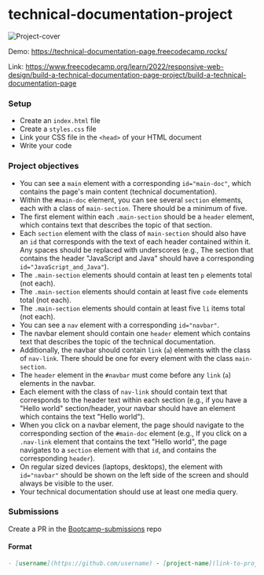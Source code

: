 # technical-documentation-project

![Project-cover](https://github.com/codeskills-dev/bootcamp-starter/assets/67395687/9023536c-c12f-4f23-8849-6642362fa1dc)

Demo: https://technical-documentation-page.freecodecamp.rocks/

Link: https://www.freecodecamp.org/learn/2022/responsive-web-design/build-a-technical-documentation-page-project/build-a-technical-documentation-page

### Setup

- Create an `index.html` file
- Create a `styles.css` file
- Link your CSS file in the `<head>` of your HTML document
- Write your code

### Project objectives

- You can see a `main` element with a corresponding `id="main-doc"`, which contains the page's main content (technical documentation).
- Within the `#main-doc` element, you can see several `section` elements, each with a class of `main-section`. There should be a minimum of five.
- The first element within each `.main-section` should be a `header` element, which contains text that describes the topic of that section.
- Each `section` element with the class of `main-section` should also have an `id` that corresponds with the text of each header contained within it. Any spaces should be replaced with underscores (e.g., The section that contains the header "JavaScript and Java" should have a corresponding `id="JavaScript_and_Java"`).
- The `.main-section` elements should contain at least ten `p` elements total (not each).
- The `.main-section` elements should contain at least five `code` elements total (not each).
- The `.main-section` elements should contain at least five `li` items total (not each).
- You can see a `nav` element with a corresponding `id="navbar"`.
- The navbar element should contain one `header` element which contains text that describes the topic of the technical documentation.
- Additionally, the navbar should contain `link` (`a`) elements with the class of `nav-link`. There should be one for every element with the class `main-section`.
- The `header` element in the `#navbar` must come before any `link` (`a`) elements in the navbar.
- Each element with the class of `nav-link` should contain text that corresponds to the header text within each section (e.g., if you have a "Hello world" section/header, your navbar should have an element which contains the text "Hello world").
- When you click on a navbar element, the page should navigate to the corresponding section of the `#main-doc` element (e.g., If you click on a `.nav-link` element that contains the text "Hello world", the page navigates to a `section` element with that `id`, and contains the corresponding `header`).
- On regular sized devices (laptops, desktops), the element with `id="navbar"` should be shown on the left side of the screen and should always be visible to the user.
- Your technical documentation should use at least one media query.

### Submissions

Create a PR in the [Bootcamp-submissions](https://github.com/codeskills-dev/bootcamp-submissions) repo

#### Format

```md
- [username](https://github.com/username) - [project-name](link-to-project-branch)
```
